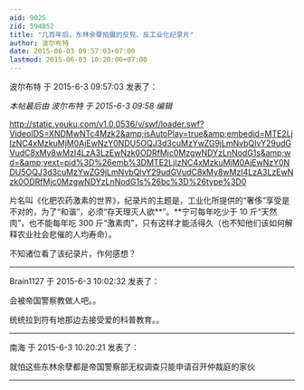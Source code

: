 ```yaml
---
aid: 9025
zid: 594852
title: "几百年后，东林余孽拍摄的反髡、反工业化纪录片"
author: 波尔布特
date: 2015-06-03 09:57:03+07:00
lastmod: 2015-06-03 10:20:00+07:00
---
```


波尔布特 于 2015-6-3 09:57:03 发表了：

_本帖最后由 波尔布特 于 2015-6-3 09:58 编辑_

http://static.youku.com/v1.0.0536/v/swf/loader.swf?VideoIDS=XNDMwNTc4Mzk2&amp;isAutoPlay=true&amp;embedid=MTE2LjIzNC4xMzkuMjM0AjEwNzY0NDU5OQJ3d3cuMzYwZG9jLmNvbQIvY29udGVudC8xMy8wMzI4LzA3LzEwNzk0ODRfMjc0MzgwNDYzLnNodG1s&amp;wd=&amp;vext=pid%3D%26emb%3DMTE2LjIzNC4xMzkuMjM0AjEwNzY0NDU5OQJ3d3cuMzYwZG9jLmNvbQIvY29udGVudC8xMy8wMzI4LzA3LzEwNzk0ODRfMjc0MzgwNDYzLnNodG1s%26bc%3D%26type%3D0

片名叫《化肥农药激素的世界》，纪录片的主题是，工业化所提供的“奢侈”享受是不对的，为了“和谐”，必须“存天理灭人欲**”。**宁可每年吃少于 10 斤“天然肉”，也不能每年吃 300 斤“激素肉”，只有这样才能活得久（也不知他们该如何解释农业社会悲催的人均寿命）。

不知诸位看了该纪录片，作何感想？

---

Brain1127 于 2015-6-3 10:02:32 发表了：

会被帝国警察教做人吧。。

统统拉到符有地那边去接受爱的科普教育。。

---

南海 于 2015-6-3 10:20:21 发表了：

就怕这些东林余孽都是帝国警察部无权调查只能申请召开仲裁庭的家伙

---

